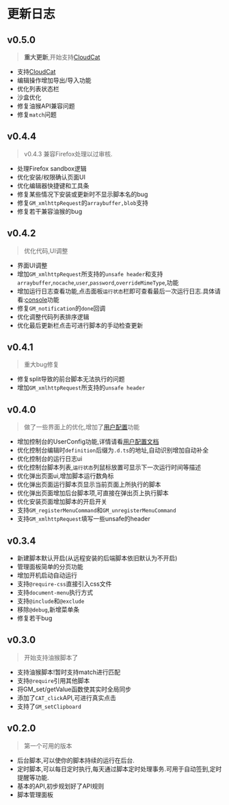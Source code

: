 # 更新日志

## v0.5.0
> **重大更新**,开始支持[CloudCat](/dev/cloudcat.md)

* 支持[CloudCat](/dev/cloudcat.md)
* 编辑操作增加导出/导入功能
* 优化列表状态栏
* 沙盒优化
* 修复油猴API兼容问题
* 修复`match`问题

## v0.4.4
> v0.4.3 兼容Firefox处理以过审核.

* 处理Firefox sandbox逻辑
* 优化安装/权限确认页面UI
* 优化编辑器快捷键和工具条
* 修复某些情况下安装或更新时不显示脚本名的bug
* 修复`GM_xmlhttpRequest`的`arraybuffer,blob`支持
* 修复若干兼容油猴的bug

## v0.4.2
> 优化代码,UI调整

* 界面UI调整
* 增加`GM_xmlhttpRequest`所支持的`unsafe header`和支持`arraybuffer`,`nocache`,`user`,`password`,`overrideMimeType`,功能
* 增加运行日志查看功能,点击面板`运行状态`栏即可查看最后一次运行日志.具体请看:[console](/dev/meta.md#console)功能
* 修复`GM_notification`的`done`回调
* 优化调整代码列表排序逻辑
* 优化最后更新栏点击可进行脚本的手动检查更新

## v0.4.1
> 重大bug修复

* 修复split导致的前台脚本无法执行的问题
* 增加`GM_xmlhttpRequest`所支持的`unsafe header`

## v0.4.0

> 做了一些界面上的优化,增加了[用户配置](/dev/config.md)功能

* 增加控制台的UserConfig功能,详情请看[用户配置文档](/dev/config.md)
* 优化控制台编辑时`definition`后缀为`.d.ts`的地址,自动识别增加自动补全
* 优化控制台的运行日志ui
* 优化控制台脚本列表,`运行状态`列鼠标放置可显示下一次运行时间等描述
* 优化弹出页面ui,增加脚本运行数角标
* 优化弹出页面运行脚本页显示当前页面上所执行的脚本
* 优化弹出页面增加后台脚本项,可直接在弹出页上执行脚本
* 优化安装页面增加脚本的开启开关
* 支持`GM_registerMenuCommand`和`GM_unregisterMenuCommand`
* 支持`GM_xmlhttpRequest`填写一些unsafe的header

## v0.3.4

* 新建脚本默认开启(从远程安装的后端脚本依旧默认为不开启)
* 管理面板简单的分页功能
* 增加开机启动自动运行
* 支持`@require-css`直接引入css文件
* 支持`document-menu`执行方式
* 支持`@include`和`@exclude`
* 移除`@debug`,新增菜单条
* 修复若干bug

## v0.3.0
> 开始支持油猴脚本了

* 支持油猴脚本!暂时支持match进行匹配
* 支持`@require`引用其他脚本
* 将GM_set/getValue函数使其实时全局同步
* 添加了`CAT_click`API,可进行真实点击
* 支持了`GM_setClipboard`

## v0.2.0
> 第一个可用的版本

* 后台脚本,可以使你的脚本持续的运行在后台.
* 定时脚本,可以每日定时执行,每天通过脚本定时处理事务.可用于自动签到,定时提醒等功能.
* 基本的API,初步规划好了API规则
* 脚本管理面板
